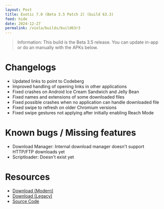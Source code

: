 ```yaml
---
layout: Post
title: Exotic 7.0 (Beta 3.5 Patch 2) (build 63.3)
feed: hide
date: 2024-12-27
permalink: /viola/builds/build63r3
---
```


> Information:
> This build is the Beta 3.5 release. You can update in-app or do an manually with the APKs below.

# Changelogs
- Updated links to point to Codeberg
- Improved handling of opening links in other applications
- Fixed crashes on Android Ice Cream Sandwich and Jelly Bean
- Fixed names and extensions of some downloaded files
- Fixed possible crashes when no application can handle downloaded file
- Fixed swipe to refresh on older Chromium versions
- Fixed swipe gestures not applying after initially enabling Reach Mode

# Known bugs / Missing features
- Download Manager: Internal download manager doesn't support HTTP/FTP downloads yet
- Scriptloader: Doesn't exist yet

# Resources
- [Download (Modern)](https://codeberg.org/TipzTeam/viola/releases/download/7.0_beta3_r3/app-modern-next.apk)
- [Download (Legacy)](https://codeberg.org/TipzTeam/viola/releases/download/7.0_beta3_r3/app-legacy-next.apk)
- [Source Code](https://codeberg.org/TipzTeam/viola/src/tag/7.0_beta3_r3)
